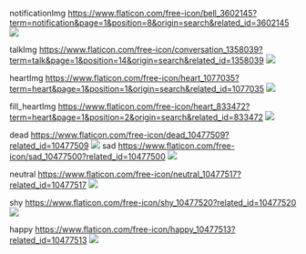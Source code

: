 
notificationImg
https://www.flaticon.com/free-icon/bell_3602145?term=notification&page=1&position=8&origin=search&related_id=3602145
![](app/src/main/res/drawable/bell.png)

talkImg
https://www.flaticon.com/free-icon/conversation_1358039?term=talk&page=1&position=14&origin=search&related_id=1358039
![](app/src/main/res/drawable/conversation.png)

heartImg
https://www.flaticon.com/free-icon/heart_1077035?term=heart&page=1&position=1&origin=search&related_id=1077035
![](app/src/main/res/drawable/heart.png)

fill_heartImg
https://www.flaticon.com/free-icon/heart_833472?term=heart&page=1&position=2&origin=search&related_id=833472
![](app/src/main/res/drawable/fill_heart.png)

dead
https://www.flaticon.com/free-icon/dead_10477509?related_id=10477509
![](app/src/main/res/drawable/dead.png)
sad
https://www.flaticon.com/free-icon/sad_10477500?related_id=10477500
![](app/src/main/res/drawable/sad.png)

neutral
https://www.flaticon.com/free-icon/neutral_10477517?related_id=10477517
![](app/src/main/res/drawable/neutral.png)

shy
https://www.flaticon.com/free-icon/shy_10477520?related_id=10477520
![](app/src/main/res/drawable/shy.png)

happy
https://www.flaticon.com/free-icon/happy_10477513?related_id=10477513
![](app/src/main/res/drawable/happy.png)